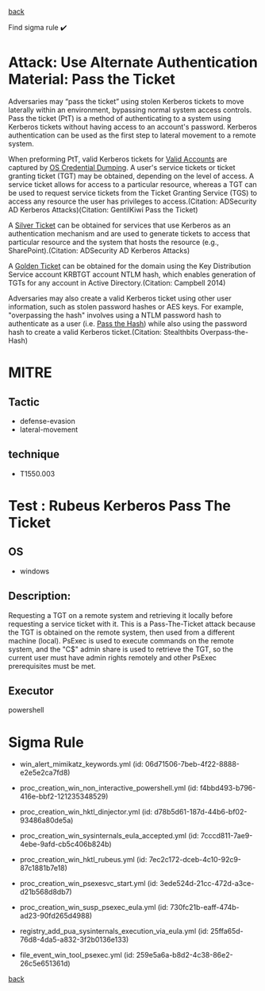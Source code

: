 
[back](../index.md)

Find sigma rule :heavy_check_mark: 

# Attack: Use Alternate Authentication Material: Pass the Ticket 

Adversaries may “pass the ticket” using stolen Kerberos tickets to move laterally within an environment, bypassing normal system access controls. Pass the ticket (PtT) is a method of authenticating to a system using Kerberos tickets without having access to an account's password. Kerberos authentication can be used as the first step to lateral movement to a remote system.

When preforming PtT, valid Kerberos tickets for [Valid Accounts](https://attack.mitre.org/techniques/T1078) are captured by [OS Credential Dumping](https://attack.mitre.org/techniques/T1003). A user's service tickets or ticket granting ticket (TGT) may be obtained, depending on the level of access. A service ticket allows for access to a particular resource, whereas a TGT can be used to request service tickets from the Ticket Granting Service (TGS) to access any resource the user has privileges to access.(Citation: ADSecurity AD Kerberos Attacks)(Citation: GentilKiwi Pass the Ticket)

A [Silver Ticket](https://attack.mitre.org/techniques/T1558/002) can be obtained for services that use Kerberos as an authentication mechanism and are used to generate tickets to access that particular resource and the system that hosts the resource (e.g., SharePoint).(Citation: ADSecurity AD Kerberos Attacks)

A [Golden Ticket](https://attack.mitre.org/techniques/T1558/001) can be obtained for the domain using the Key Distribution Service account KRBTGT account NTLM hash, which enables generation of TGTs for any account in Active Directory.(Citation: Campbell 2014)

Adversaries may also create a valid Kerberos ticket using other user information, such as stolen password hashes or AES keys. For example, "overpassing the hash" involves using a NTLM password hash to authenticate as a user (i.e. [Pass the Hash](https://attack.mitre.org/techniques/T1550/002)) while also using the password hash to create a valid Kerberos ticket.(Citation: Stealthbits Overpass-the-Hash)

# MITRE
## Tactic
  - defense-evasion
  - lateral-movement


## technique
  - T1550.003


# Test : Rubeus Kerberos Pass The Ticket
## OS
  - windows


## Description:
Requesting a TGT on a remote system and retrieving it locally before requesting a service ticket with it. This is a Pass-The-Ticket attack because the TGT is obtained on the remote system, then used from a different machine (local).
PsExec is used to execute commands on the remote system, and the "C$" admin share is used to retrieve the TGT, so the current user must have admin rights remotely and other PsExec prerequisites must be met.


## Executor
powershell

# Sigma Rule
 - win_alert_mimikatz_keywords.yml (id: 06d71506-7beb-4f22-8888-e2e5e2ca7fd8)

 - proc_creation_win_non_interactive_powershell.yml (id: f4bbd493-b796-416e-bbf2-121235348529)

 - proc_creation_win_hktl_dinjector.yml (id: d78b5d61-187d-44b6-bf02-93486a80de5a)

 - proc_creation_win_sysinternals_eula_accepted.yml (id: 7cccd811-7ae9-4ebe-9afd-cb5c406b824b)

 - proc_creation_win_hktl_rubeus.yml (id: 7ec2c172-dceb-4c10-92c9-87c1881b7e18)

 - proc_creation_win_psexesvc_start.yml (id: 3ede524d-21cc-472d-a3ce-d21b568d8db7)

 - proc_creation_win_susp_psexec_eula.yml (id: 730fc21b-eaff-474b-ad23-90fd265d4988)

 - registry_add_pua_sysinternals_execution_via_eula.yml (id: 25ffa65d-76d8-4da5-a832-3f2b0136e133)

 - file_event_win_tool_psexec.yml (id: 259e5a6a-b8d2-4c38-86e2-26c5e651361d)



[back](../index.md)
